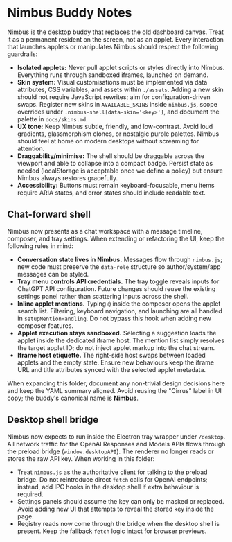 # Nimbus Buddy Notes

Nimbus is the desktop buddy that replaces the old dashboard canvas. Treat it as a
permanent resident on the screen, not as an applet. Every interaction that launches
applets or manipulates Nimbus should respect the following guardrails:

- **Isolated applets:** Never pull applet scripts or styles directly into Nimbus.
  Everything runs through sandboxed iframes, launched on demand.
- **Skin system:** Visual customisations must be implemented via data attributes,
  CSS variables, and assets within `./assets`. Adding a new skin should not require
  JavaScript rewrites; aim for configuration-driven swaps. Register new skins in
  `AVAILABLE_SKINS` inside `nimbus.js`, scope overrides under
  `.nimbus-shell[data-skin='<key>']`, and document the palette in `docs/skins.md`.
- **UX tone:** Keep Nimbus subtle, friendly, and low-contrast. Avoid loud gradients,
  glassmorphism clones, or nostalgic purple palettes. Nimbus should feel at home on
  modern desktops without screaming for attention.
- **Draggability/minimise:** The shell should be draggable across the viewport and able
  to collapse into a compact badge. Persist state as needed (localStorage is acceptable
  once we define a policy) but ensure Nimbus always restores gracefully.
- **Accessibility:** Buttons must remain keyboard-focusable, menu items require ARIA
  states, and error states should include readable text.

## Chat-forward shell

Nimbus now presents as a chat workspace with a message timeline, composer, and tray
settings. When extending or refactoring the UI, keep the following rules in mind:

- **Conversation state lives in Nimbus.** Messages flow through `nimbus.js`; new code
  must preserve the `data-role` structure so author/system/app messages can be styled.
- **Tray menu controls API credentials.** The tray toggle reveals inputs for ChatGPT
  API configuration. Future changes should reuse the existing settings panel rather
  than scattering inputs across the shell.
- **Inline applet mentions.** Typing `@` inside the composer opens the applet search
  list. Filtering, keyboard navigation, and launching are all handled in
  `setupMentionHandling`. Do not bypass this hook when adding new composer features.
- **Applet execution stays sandboxed.** Selecting a suggestion loads the applet inside
  the dedicated iframe host. The mention list simply resolves the target applet ID;
  do not inject applet markup into the chat stream.
- **Iframe host etiquette.** The right-side host swaps between loaded applets and the
  empty state. Ensure new behaviours keep the iframe URL and title attributes synced
  with the selected applet metadata.

When expanding this folder, document any non-trivial design decisions here and keep the
YAML summary aligned. Avoid reusing the "Cirrus" label in UI copy; the buddy's canonical
name is **Nimbus**.

## Desktop shell bridge

Nimbus now expects to run inside the Electron tray wrapper under `/desktop`. All network
traffic for the OpenAI Responses and Models APIs flows through the preload bridge
(`window.desktopAPI`). The renderer no longer reads or stores the raw API key. When
working in this folder:

- Treat `nimbus.js` as the authoritative client for talking to the preload bridge. Do
  not reintroduce direct `fetch` calls for OpenAI endpoints; instead, add IPC hooks in
  the desktop shell if extra behaviour is required.
- Settings panels should assume the key can only be masked or replaced. Avoid adding new
  UI that attempts to reveal the stored key inside the page.
- Registry reads now come through the bridge when the desktop shell is present. Keep the
  fallback `fetch` logic intact for browser previews.
